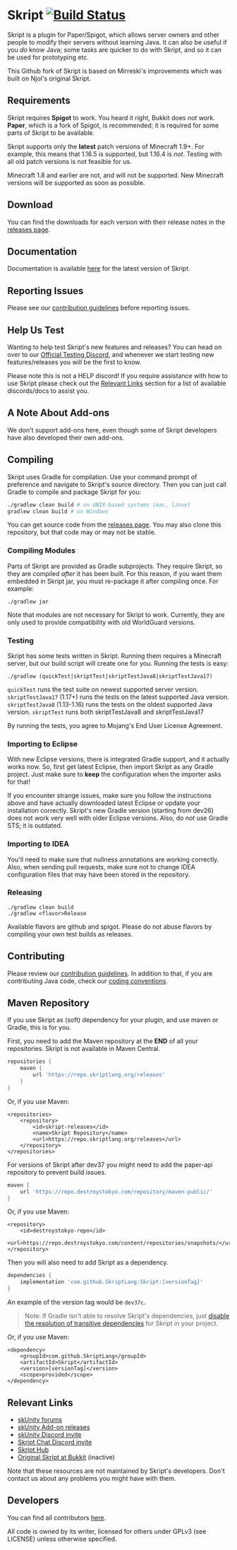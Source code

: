 # Skript [![Build Status](https://travis-ci.org/SkriptLang/Skript.svg?branch=master)](https://travis-ci.org/SkriptLang/Skript)
Skript is a plugin for Paper/Spigot, which allows server owners and other people
to modify their servers without learning Java. It can also be useful if you
*do* know Java; some tasks are quicker to do with Skript, and so it can be used
for prototyping etc.

This Github fork of Skript is based on Mirreski's improvements which was built
on Njol's original Skript.

## Requirements
Skript requires **Spigot** to work. You heard it right, Bukkit does *not* work.
**Paper**, which is a fork of Spigot, is recommended; it is required for some
parts of Skript to be available.

Skript supports only the **latest** patch versions of Minecraft 1.9+.
For example, this means that 1.16.5 is supported, but 1.16.4 is *not*.
Testing with all old patch versions is not feasible for us.

Minecraft 1.8 and earlier are not, and will not be supported. New Minecraft
versions will be supported as soon as possible.

## Download
You can find the downloads for each version with their release notes in the [releases page](https://github.com/SkriptLang/Skript/releases).

## Documentation
Documentation is available [here](https://skriptlang.github.io/Skript) for the
latest version of Skript.

## Reporting Issues
Please see our [contribution guidelines](https://github.com/SkriptLang/Skript/blob/master/.github/contributing.md)
before reporting issues.

## Help Us Test
Wanting to help test Skript's new features and releases?
You can head on over to our [Official Testing Discord](https://discord.gg/ZPsZAg6ygu), and whenever we start testing new features/releases you will be the first to know.

Please note this is not a HELP discord!
If you require assistance with how to use Skript please check out the [Relevant Links](https://github.com/SkriptLang/Skript#relevant-links) section for a list of available discords/docs to assist you.

## A Note About Add-ons
We don't support add-ons here, even though some of Skript developers have also
developed their own add-ons.

## Compiling
Skript uses Gradle for compilation. Use your command prompt of preference and
navigate to Skript's source directory. Then you can just call Gradle to compile
and package Skript for you:

```bash
./gradlew clean build # on UNIX-based systems (mac, linux)
gradlew clean build # on Windows
```

You can get source code from the [releases page](https://github.com/SkriptLang/Skript/releases).
You may also clone this repository, but that code may or may not be stable.

### Compiling Modules
Parts of Skript are provided as Gradle subprojects. They require Skript, so
they are compiled *after* it has been built. For this reason, if you want them
embedded in Skript jar, you must re-package it after compiling once. For example:

```
./gradlew jar
```

Note that modules are not necessary for Skript to work. Currently, they are
only used to provide compatibility with old WorldGuard versions.

### Testing
Skript has some tests written in Skript. Running them requires a Minecraft
server, but our build script will create one for you. Running the tests is easy:

```
./gradlew (quickTest|skriptTest|skriptTestJava8|skriptTestJava17)
```

<code>quickTest</code> runs the test suite on newest supported server version.
<code>skriptTestJava17</code> (1.17+) runs the tests on the latest supported Java version.
<code>skriptTestJava8</code> (1.13-1.16) runs the tests on the oldest supported Java version.
<code>skriptTest</code> runs both skriptTestJava8 and skriptTestJava17

By running the tests, you agree to Mojang's End User License Agreement.

### Importing to Eclipse
With new Eclipse versions, there is integrated Gradle support, and it actually works now.
So, first get latest Eclipse, then import Skript as any Gradle project. Just
make sure to **keep** the configuration when the importer asks for that!

If you encounter strange issues, make sure you follow the instructions above and have
actually downloaded latest Eclipse or update your installation correctly. Skript's
new Gradle version (starting from dev26) does not work very well with older Eclipse
versions. Also, do *not* use Gradle STS; it is outdated.

### Importing to IDEA
You'll need to make sure that nullness annotations are working correctly. Also,
when sending pull requests, make sure not to change IDEA configuration files
that may have been stored in the repository.

### Releasing
```
./gradlew clean build
./gradlew <flavor>Release
```
Available flavors are github and spigot. Please do not abuse flavors by
compiling your own test builds as releases.

## Contributing
Please review our [contribution guidelines](https://github.com/SkriptLang/Skript/blob/master/.github/contributing.md).
In addition to that, if you are contributing Java code, check our
[coding conventions](https://github.com/SkriptLang/Skript/blob/master/code-conventions.md).

## Maven Repository
If you use Skript as (soft) dependency for your plugin, and use maven or Gradle,
this is for you.

First, you need to add the Maven repository at the **END** of all your repositories. Skript is not available in Maven Central.
```gradle
repositories {
    maven {
        url 'https://repo.skriptlang.org/releases'
    }
}
```

Or, if you use Maven:
```maven
<repositories>
    <repository>
        <id>skript-releases</id>
        <name>Skript Repository</name>
        <url>https://repo.skriptlang.org/releases</url>
    </repository>
</repositories>
```

For versions of Skript after dev37 you might need to add the paper-api repository to prevent build issues.

```gradle
maven {
    url 'https://repo.destroystokyo.com/repository/maven-public/'
}
```

Or, if you use Maven:
```maven
<repository>
    <id>destroystokyo-repo</id>
    <url>https://repo.destroystokyo.com/content/repositories/snapshots/</url>
</repository>
```

Then you will also need to add Skript as a dependency.
```gradle
dependencies {
    implementation 'com.github.SkriptLang:Skript:[versionTag]'
}
```

An example of the version tag would be ```dev37c```.

> Note: If Gradle isn't able to resolve Skript's dependencies, just [disable the resolution of transitive dependencies](https://docs.gradle.org/current/userguide/resolution_rules.html#sec:disabling_resolution_transitive_dependencies) for Skript in your project.

Or, if you use Maven:
```
<dependency>
    <groupId>com.github.SkriptLang</groupId>
    <artifactId>Skript</artifactId>
    <version>[versionTag]</version>
    <scope>provided</scope>
</dependency>
```

## Relevant Links
* [skUnity forums](https://forums.skunity.com)
* [skUnity Add-on releases](https://forums.skunity.com/forums/addon-releases)
* [skUnity Discord invite](https://discord.gg/skript)
* [Skript Chat Discord invite](https://discord.gg/0lx4QhQvwelCZbEX)
* [Skript Hub](https://skripthub.net)
* [Original Skript at Bukkit](https://dev.bukkit.org/bukkit-plugins/skript) (inactive)

Note that these resources are not maintained by Skript's developers. Don't
contact us about any problems you might have with them.

## Developers
You can find all contributors [here](https://github.com/SkriptLang/Skript/graphs/contributors).

All code is owned by its writer, licensed for others under GPLv3 (see LICENSE)
unless otherwise specified.

